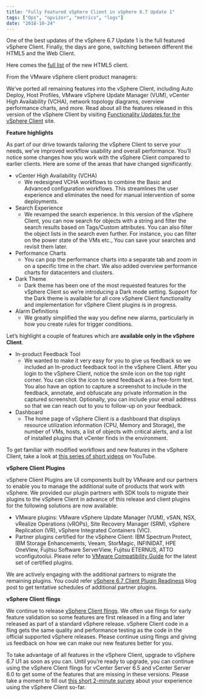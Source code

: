 ```yaml
---
title: "Fully Featured vSphere Client in vSphere 6.7 Update 1"
tags: ["Ops", "opvizor", "metrics", "logs"]
date: "2018-10-24"
---
```


One of the best updates of the vSphere 6.7 Update 1 is the full featured vSphere Client. Finally, the days are gone, switching between different the HTML5 and the Web Client.

Here comes the [full list](https://blogs.vmware.com/vsphere/2018/10/fully-featured-vsphere-client-in-vsphere-6-7-update-1.html) of the new HTML5 client.

From the VMware vSphere client product managers:

We’ve ported all remaining features into the vSphere Client, including Auto Deploy, Host Profiles, VMware vSphere Update Manager (VUM), vCenter High Availability (VCHA), network topology diagrams, overview performance charts, and more. Read about all the features released in this version of the vSphere Client by visiting [Functionality Updates for the vSphere Client](https://docs.vmware.com/en/VMware-vSphere/6.5/rn/vsphere-client-65-html5-functionality-support.html) site.

**Feature highlights**

As part of our drive towards tailoring the vSphere Client to serve your needs, we’ve improved workflow usability and overall performance. You’ll notice some changes how you work with the vSphere Client compared to earlier clients. Here are some of the areas that have changed significantly.

- vCenter High Availability (VCHA)
    - We redesigned VCHA workflows to combine the Basic and Advanced configuration workflows. This streamlines the user experience and eliminates the need for manual intervention of some deployments.
- Search Experience
    - We revamped the search experience. In this version of the vSphere Client, you can now search for objects with a string and filter the search results based on Tags/Custom attributes. You can also filter the object lists in the search even further. For instance, you can filter on the power state of the VMs etc., You can save your searches and revisit them later.
- Performance Charts
    - You can pop the performance charts into a separate tab and zoom in on a specific time in the chart. We also added overview performance charts for datacenters and clusters.
- Dark Theme
    - Dark theme has been one of the most requested features for the vSphere Client so we’re introducing a Dark mode setting. Support for the Dark theme is available for all core vSphere Client functionality and implementation for vSphere Client plugins is in progress.
- Alarm Definitions
    - We greatly simplified the way you define new alarms, particularly in how you create rules for trigger conditions.

Let’s highlight a couple of features which are **available only in the vSphere Client**.

- In-product Feedback Tool
    - We wanted to make it very easy for you to give us feedback so we included an In-product feedback tool in the vSphere Client. After you login to the vSphere Client, notice the smile icon on the top right corner. You can click the icon to send feedback as a free-form text. You also have an option to capture a screenshot to include in the feedback, annotate, and obfuscate any private information in the captured screenshot. Optionally, you can include your email address so that we can reach out to you to follow-up on your feedback.
- Dashboard
    - The home page of vSphere Client is a dashboard that displays resource utilization information (CPU, Memory and Storage), the number of VMs, hosts, a list of objects with critical alerts, and a list of installed plugins that vCenter finds in the environment.

To get familiar with modified workflows and new features in the vSphere Client, take a look at [this series of short videos](https://www.youtube.com/playlist?list=PLmp0id7yKiEcEzzXTOr2DrThIsPvfn1EX) on YouTube.

**vSphere Client Plugins**

vSphere Client Plugins are UI components built by VMware and our partners to enable you to manage the additional suite of products that work with vSphere. We provided our plugin partners with SDK tools to migrate their plugins to the vSphere Client in advance of this release and client plugins for the following solutions are now available:

- VMware plugins: VMware vSphere Update Manager (VUM), vSAN, NSX, vRealize Operations (vROPs), Site Recovery Manager (SRM), vSphere Replication (VR), vSphere Integrated Containers (VIC).
- Partner plugins certified for the vSphere Client: IBM Spectrum Protect, IBM Storage Enhancements, Veeam, StorMagic, INFINIDAT, HPE OneVIew, Fujitsu Software ServerView, Fujitsu ETERNUS, ATTO vconfigutoolui. Please refer to [VMware Compatibility Guide](https://www.vmware.com/resources/compatibility/search.php) for the latest set of certified plugins.

We are actively engaging with the additional partners to migrate the remaining plugins. You could refer [vSphere 6.7 Client Plugin Readiness](https://blogs.vmware.com/vsphere/2018/06/vsphere-6-7-client-plugin-readiness.html) blog post to get tentative schedules of additional partner plugins.

**vSphere Client flings**

We continue to release [vSphere Client flings](https://labs.vmware.com/flings/vsphere-html5-web-client). We often use flings for early feature validation so some features are first released in a fling and later released as part of a standard vSphere release. vSphere Client code in a fling gets the same quality and performance testing as the code in the official supported vSphere releases. Please continue using flings and giving us feedback on how we can make our new features better for you.

To take advantage of all features in the vSphere Client, upgrade to vSphere 6.7 U1 as soon as you can. Until you’re ready to upgrade, you can continue using the vSphere Client flings for vCenter Server 6.5 and vCenter Server 6.0 to get some of the features that are missing in these versions. Please take a moment to fill out [this short 2-minute survey](https://www.surveymonkey.com/r/vSphereClientExp) about your experience using the vSphere Client so-far.
